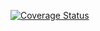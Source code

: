 [![Coverage Status](https://coveralls.io/repos/hiroe-a/test2/badge.png)](https://coveralls.io/r/hiroe-a/test2)
